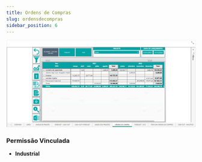 ```yaml
---
title: Ordens de Compras
slug: ordensdecompras
sidebar_position: 6
---
```


![Alt text](image-6.png)





### Permissão Vinculada

- **Industrial**